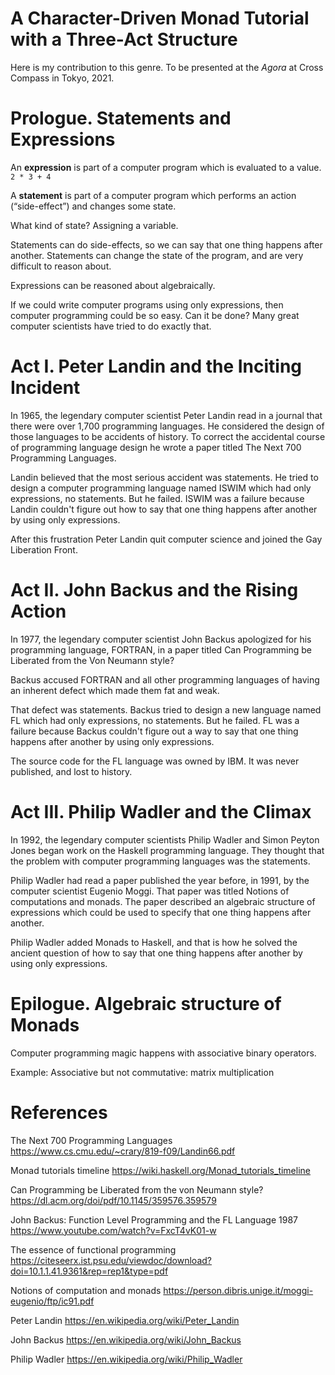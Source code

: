 
# A Character-Driven Monad Tutorial with a Three-Act Structure

Here is my contribution to this genre. To be presented at the *Agora* at Cross Compass in Tokyo, 2021.

# Prologue. Statements and Expressions

An __expression__ is part of a computer program which is evaluated to a value. `2 * 3 + 4`

A __statement__ is part of a computer program which performs an action (“side-effect”) and changes some state.

What kind of state? 
Assigning a variable.

Statements can do side-effects, so we can say that one thing happens after another.
Statements can change the state of the program, and are very difficult to reason about.

Expressions can be reasoned about algebraically.

If we could write computer programs using only expressions, then computer programming could be so easy. Can it be done? Many great computer
scientists have tried to do exactly that.

# Act I. Peter Landin and the Inciting Incident

In 1965, the legendary computer scientist Peter Landin read in a journal that there were over 1,700 programming languages.
He considered the design of those languages to be accidents of history. To correct the accidental course of programming language
design he wrote a paper titled The Next 700 Programming Languages.

Landin believed that the most serious accident was statements. He tried to design a computer programming language
named ISWIM which had only expressions, no statements. But he failed. ISWIM was a failure because Landin couldn't figure out how to say that
one thing happens after another by using only expressions.

After this frustration Peter Landin quit computer science and joined the Gay Liberation Front.

# Act II. John Backus and the Rising Action

In 1977, the legendary computer scientist John Backus apologized for his programming language, FORTRAN,
in a paper titled Can Programming be Liberated from the Von Neumann style?

Backus accused
FORTRAN and all other programming languages of having an inherent defect which made them fat and weak.

That defect was statements. Backus tried to design a new language named FL which had only expressions, no
statements. But he failed. FL was a failure because Backus couldn't figure out a way to say that one thing happens after
another by using only expressions.

The source code for the FL language was owned by IBM. It was never published, and lost to history.

# Act III. Philip Wadler and the Climax

In 1992, the legendary computer scientists Philip Wadler and Simon Peyton Jones began work on the Haskell programming
language. They thought that the problem with computer programming languages
was the statements.

Philip Wadler had read a paper published the year before, in 1991, by the computer scientist Eugenio Moggi.
That paper was titled Notions of computations and monads. The paper described an algebraic structure 
of expressions which could be used to specify that one thing happens after another.

Philip Wadler added Monads to Haskell, and that is how he solved the ancient question of how to say that one thing happens
after another by using only expressions.

# Epilogue. Algebraic structure of Monads

Computer programming magic happens with associative binary operators.

Example: Associative but not commutative: matrix multiplication

# References

The Next 700 Programming Languages
https://www.cs.cmu.edu/~crary/819-f09/Landin66.pdf

Monad tutorials timeline
https://wiki.haskell.org/Monad_tutorials_timeline

Can Programming be Liberated from the von Neumann style?
https://dl.acm.org/doi/pdf/10.1145/359576.359579

John Backus: Function Level Programming and the FL Language 1987
https://www.youtube.com/watch?v=FxcT4vK01-w

The essence of functional programming
https://citeseerx.ist.psu.edu/viewdoc/download?doi=10.1.1.41.9361&rep=rep1&type=pdf

Notions of computation and monads
https://person.dibris.unige.it/moggi-eugenio/ftp/ic91.pdf

Peter Landin
https://en.wikipedia.org/wiki/Peter_Landin

John Backus
https://en.wikipedia.org/wiki/John_Backus

Philip Wadler
https://en.wikipedia.org/wiki/Philip_Wadler
